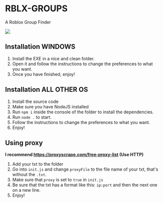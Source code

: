 # RBLX-GROUPS
A Roblox Group Finder

<img src="https://cdn.discordapp.com/attachments/925709542778617916/925720819739541514/unknown.png">
<!--<img src="https://cdn.discordapp.com/attachments/906456481589768192/925496524304187393/unknown.png">-->

## Installation WINDOWS
1. Install the EXE in a nice and clean folder.
2. Open it and follow the instructions to change the preferences to what you want.
3. Once you have finished, enjoy!

## Installation ALL OTHER OS
1. Install the source code
2. Make sure you have NodeJS installed
3. Run `npm i` inside the console of the folder to install the dependencies.
4. Run `node .` to start.
5. Follow the instructions to change the preferences to what you want.
6. Enjoy!

## Using proxy
<strong>I recommend https://proxyscrape.com/free-proxy-list (Use HTTP)</strong>
1. Add your txt to the folder
2. Go into `init.js` and change `proxyFile` to the file name of your txt, that's without the `.txt`.
3. Make sure that `proxy` is set to `true` in `init.js`
4. Be sure that the txt has a format like this: `ip:port` and then the next one on a new line.
5. Enjoy!
